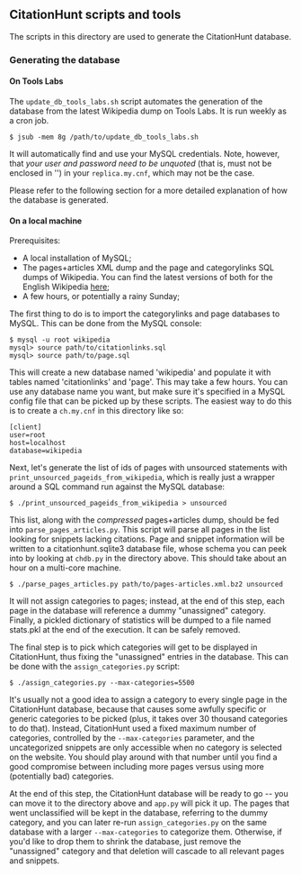 ## CitationHunt scripts and tools

The scripts in this directory are used to generate the CitationHunt database.

### Generating the database

#### On Tools Labs

The `update_db_tools_labs.sh` script automates the generation of the database
from the latest Wikipedia dump on Tools Labs. It is run weekly as a cron job.

`$ jsub -mem 8g /path/to/update_db_tools_labs.sh`

It will automatically find and use your MySQL credentials. Note, however, that
*your user and password need to be unquoted* (that is, must not be enclosed in
'') in your `replica.my.cnf`, which may not be the case.

Please refer to the following section for a more detailed explanation of how the
database is generated.

#### On a local machine

Prerequisites:

- A local installation of MySQL;
- The pages+articles XML dump and the page and categorylinks SQL dumps of
  Wikipedia. You can find the latest versions of both for the English Wikipedia
  [here](https://dumps.wikimedia.org/enwiki/latest/);
- A few hours, or potentially a rainy Sunday;

The first thing to do is to import the categorylinks and page databases to MySQL. This
can be done from the MySQL console:

```
$ mysql -u root wikipedia
mysql> source path/to/citationlinks.sql
mysql> source path/to/page.sql
```

This will create a new database named 'wikipedia' and populate it with tables
named 'citationlinks' and 'page'. This may take a few hours. You can use any
database name you want, but make sure it's specified in a MySQL config file
that can be picked up by these scripts. The easiest way to do this is to create
a `ch.my.cnf` in this directory like so:

```
[client]
user=root
host=localhost
database=wikipedia
```

Next, let's generate the list of ids of pages with unsourced statements with
`print_unsourced_pageids_from_wikipedia`, which is really just a wrapper around
a SQL command run against the MySQL database:

```
$ ./print_unsourced_pageids_from_wikipedia > unsourced
```

This list, along with the *compressed* pages+articles dump, should be fed into
`parse_pages_articles.py`. This script will parse all pages in the list looking
for snippets lacking citations. Page and snippet information will be written to
a citationhunt.sqlite3 database file, whose schema you can peek into by looking
at `chdb.py` in the directory above. This should take about an hour on a
multi-core machine.

```
$ ./parse_pages_articles.py path/to/pages-articles.xml.bz2 unsourced
```

It will not assign categories to pages; instead, at the end of this step, each
page in the database will reference a dummy "unassigned" category. Finally, a
pickled dictionary of statistics will be dumped to a file named stats.pkl at
the end of the execution. It can be safely removed.

The final step is to pick which categories will get to be displayed in
CitationHunt, thus fixing the "unassigned" entries in the database. This can be
done with the `assign_categories.py` script:

```
$ ./assign_categories.py --max-categories=5500
```

It's usually not a good idea to assign a category to every single page in the
CitationHunt database, because that causes some awfully specific or generic
categories to be picked (plus, it takes over 30 thousand categories to do
that). Instead, CitationHunt used a fixed maximum number of categories,
controlled by the `--max-categories` parameter, and the uncategorized snippets
are only accessible when no category is selected on the website. You should
play around with that number until you find a good compromise between including
more pages versus using more (potentially bad) categories.

At the end of this step, the CitationHunt database will be ready to go -- you
can move it to the directory above and `app.py` will pick it up. The pages that
went unclassified will be kept in the database, referring to the dummy
category, and you can later re-run `assign_categories.py` on the same database
with a larger `--max-categories` to categorize them. Otherwise, if you'd like
to drop them to shrink the database, just remove the "unassigned" category and
that deletion will cascade to all relevant pages and snippets.
